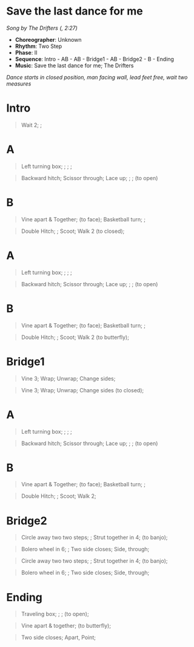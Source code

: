 # Save the last dance for me
*Song by The Drifters (, 2:27)*

* **Choreographer**: Unknown
* **Rhythm**: Two Step
* **Phase**: II
* **Sequence**: Intro - AB - AB - Bridge1 - AB - Bridge2 - B - Ending
* **Music**: Save the last dance for me; The Drifters

*Dance starts in closed position, man facing wall, lead feet free, wait two measures*

# Intro

> Wait 2; ;

# A

> Left turning box; ; ; ;

> Backward hitch; Scissor through; Lace up; ; ; (to open)

# B

> Vine apart & Together; (to face); Basketball turn; ;

> Double Hitch; ; Scoot; Walk 2 (to closed);

# A

> Left turning box; ; ; ;

> Backward hitch; Scissor through; Lace up; ; ; (to open)

# B

> Vine apart & Together; (to face); Basketball turn; ;

> Double Hitch; ; Scoot; Walk 2 (to butterfly);

# Bridge1

> Vine 3; Wrap; Unwrap; Change sides;

> Vine 3; Wrap; Unwrap; Change sides (to closed);

# A

> Left turning box; ; ; ;

> Backward hitch; Scissor through; Lace up; ; ; (to open)

# B

> Vine apart & Together; (to face); Basketball turn; ;

> Double Hitch; ; Scoot; Walk 2;

# Bridge2

> Circle away two two steps; ; Strut together in 4; (to banjo);

> Bolero wheel in 6; ; Two side closes; Side, through;

> Circle away two two steps; ; Strut together in 4; (to banjo);

> Bolero wheel in 6; ; Two side closes; Side, through;

# Ending

> Traveling box; ; ; (to open);

> Vine apart & together; (to butterfly);

> Two side closes; Apart, Point;
